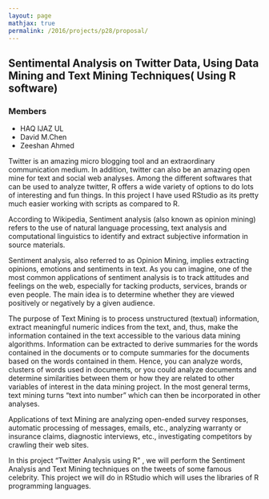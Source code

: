 ```yaml
---
layout: page
mathjax: true
permalink: /2016/projects/p28/proposal/
---
```


## Sentimental Analysis on Twitter Data, Using Data Mining and Text Mining Techniques( Using R software)

### Members

- HAQ IJAZ UL
- David M.Chen
- Zeeshan Ahmed

Twitter is an amazing micro blogging tool and an extraordinary communication medium. In addition, twitter can also be an amazing open mine for text and social web analyses. Among the different softwares that can be used to analyze twitter, R offers a wide variety of options to do lots of interesting and fun things. In this project I have used RStudio as its pretty much easier working with scripts as compared to R.

According to Wikipedia, Sentiment analysis (also known as opinion mining) refers to the use of natural language processing, text analysis and computational linguistics to identify and extract subjective information in source materials.

Sentiment analysis, also referred to as Opinion Mining, implies extracting opinions, emotions and sentiments in text. As you can imagine, one of the most common applications of sentiment analysis is to track attitudes and feelings on the web, especially for tacking products, services, brands or even people. The main idea is to determine whether they are viewed positively or negatively by a given audience.

The purpose of Text Mining is to process unstructured (textual) information, extract meaningful numeric indices from the text, and, thus, make the information contained in the text accessible to the various data mining algorithms. Information can be extracted to derive summaries for the words contained in the documents or to compute summaries for the documents based on the words contained in them. Hence, you can analyze words, clusters of words used in documents, or you could analyze documents and determine similarities between them or how they are related to other variables of interest in the data mining project. In the most general terms, text mining turns “text into number” which can then be incorporated in other analyses.

Applications of text Mining are analyzing open-ended survey responses, automatic processing of messages, emails, etc., analyzing warranty or insurance claims, diagnostic interviews, etc., investigating competitors by crawling their web sites.

In this project “Twitter Analysis using R” , we will perform the Sentiment Analysis and Text Mining techniques on  the tweets of some famous celebrity. This project we will do in RStudio which will uses the libraries of R programming languages.
